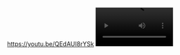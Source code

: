 
https://youtu.be/QEdAUI8rYSk
<video src='https://youtu.be/QEdAUI8rYSk' width=180/>
[<img src="https://img.youtube.com/vi/QEdAUI8rYSk/maxresdefault.jpg" width="50%">](https://youtu.be/QEdAUI8rYSk)
